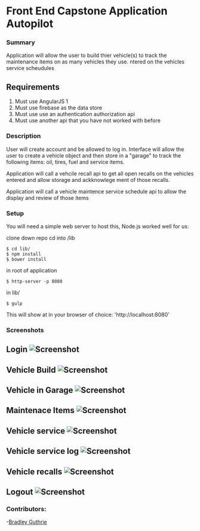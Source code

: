 # Front End Capstone Application  Autopilot

### Summary
Application will allow the user to build thier vehicle(s) to track the maintenance items on as many vehicles they use.  ntered on the vehicles service scheudules


## Requirements
1. Must use AngularJS 1
1. Must use firebase as the data store
1. Must use use an authentication authorization api
1. Must use another api that you have not worked with before


### Description
User will create account and be allowed to log in.  Interface will allow the  user to create a vehicle object and then store in a "garage" to track the following items: oil, tires, fuel and service items.

Application will call a vehcile recall api to get all open recalls on the vehicles entered and allow storage and ackknowlege ment of those recalls.

Application will call a vehicle maintence service schedule api to allow the  display and review of those items

### Setup
You will need a simple web server to host this, Node.js worked well for us:

clone down repo
cd into /lib
```
$ cd lib/
$ npm install
$ bower install
```
in root of  application

```
$ http-server -p 8080
```
in lib/

```
$ gulp
```

This will show at in your browser of choice:
'http://localhost:8080'



### Screenshots


## Login ![Screenshot](/img/login.png)

## Vehicle Build ![Screenshot](/img/auto.png)

## Vehicle in Garage ![Screenshot](/img/garage.png)

## Maintenace Items ![Screenshot](/img/oilfueltires.png)

## Vehicle service ![Screenshot](/img/service.png)

## Vehicle service log ![Screenshot](/img/serviceLog.png)

## Vehicle recalls ![Screenshot](/img/serviceRecall.png)

## Logout ![Screenshot](/img/logout.png)

### Contributors:
-[Bradley Guthrie](https://github.com/guthb)